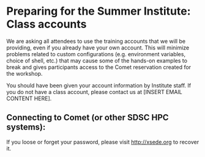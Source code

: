 # Preparing for the Summer Institute:  Class accounts

We are asking all attendees to use the training accounts that we will be providing, even if you already have your own account. This will minimize problems related to custom configurations (e.g. environment variables, choice of shell, etc.) that may cause some of the hands-on examples to break and gives participants access to the Comet reservation created for the workshop.

You should have been given your account information by Institute staff. If you do not have a class account, please contact us at [INSERT EMAIL CONTENT HERE].


## Connecting to Comet (or other SDSC HPC systems):

If you loose or forget your password, please visit <http://xsede.org> to recover it.
